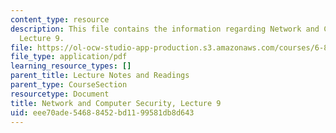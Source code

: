 ```yaml
---
content_type: resource
description: This file contains the information regarding Network and Computer Security,
  Lecture 9.
file: https://ol-ocw-studio-app-production.s3.amazonaws.com/courses/6-857-network-and-computer-security-spring-2014/eee70ade54688452bd1199581db8d643_MIT6_857S14_Lec09.pdf
file_type: application/pdf
learning_resource_types: []
parent_title: Lecture Notes and Readings
parent_type: CourseSection
resourcetype: Document
title: Network and Computer Security, Lecture 9
uid: eee70ade-5468-8452-bd11-99581db8d643
---
```

